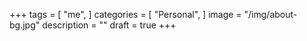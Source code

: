 +++
tags = [
    "me",
]
categories = [
    "Personal",
]
image = "/img/about-bg.jpg"
description = ""
draft = true
+++

